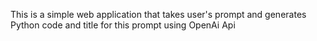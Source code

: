 This is a simple web application that takes user's prompt and generates Python code and title for this prompt using OpenAi Api

